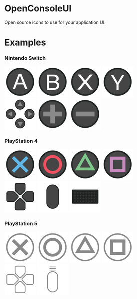 # OpenConsoleUI
Open source icons to use for your application UI.

# Examples

### Nintendo Switch
<img src="https://github.com/UltimateNova1203/OpenConsoleUI/blob/main/nintendo/switch/a.png" alt="Nintendo Switch A" height="100"> <img src="https://github.com/UltimateNova1203/OpenConsoleUI/blob/main/nintendo/switch/b.png" alt="Nintendo Switch B" height="100"> <img src="https://github.com/UltimateNova1203/OpenConsoleUI/blob/main/nintendo/switch/x.png" alt="Nintendo Switch X" height="100"> <img src="https://github.com/UltimateNova1203/OpenConsoleUI/blob/main/nintendo/switch/y.png" alt="Nintendo Switch Y" height="100"> <img src="https://github.com/UltimateNova1203/OpenConsoleUI/blob/main/nintendo/switch/dpad.png" alt="Nintendo Switch DPAD" height="100"> <img src="https://github.com/UltimateNova1203/OpenConsoleUI/blob/main/nintendo/switch/plus-pro.png" alt="Nintendo Switch Plus (Pro Controller)" height="100"> <img src="https://github.com/UltimateNova1203/OpenConsoleUI/blob/main/nintendo/switch/minus-pro.png" alt="Nintendo Switch Minus (Pro Controller)" height="100">

### PlayStation 4
<img src="https://github.com/UltimateNova1203/OpenConsoleUI/blob/main/sony/ps4/cross.png" alt="PlayStation 4 Cross" height="100"> <img src="https://github.com/UltimateNova1203/OpenConsoleUI/blob/main/sony/ps4/circle.png" alt="PlayStation 4 Circle" height="100"> <img src="https://github.com/UltimateNova1203/OpenConsoleUI/blob/main/sony/ps4/triangle.png" alt="PlayStation 4 Triangle" height="100"> <img src="https://github.com/UltimateNova1203/OpenConsoleUI/blob/main/sony/ps4/square.png" alt="PlayStation 4 Square" height="100"> <img src="https://github.com/UltimateNova1203/OpenConsoleUI/blob/main/sony/ps4/dpad.png" alt="PlayStation 4 DPAD" height="100"> <img src="https://github.com/UltimateNova1203/OpenConsoleUI/blob/main/sony/ps4/options.png" alt="PlayStation 4 Options" height="100"> <img src="https://github.com/UltimateNova1203/OpenConsoleUI/blob/main/sony/ps4/touchpad.png" alt="PlayStation 4 Touchpad" height="100">

### PlayStation 5
<img src="https://github.com/UltimateNova1203/OpenConsoleUI/blob/main/sony/ps5/cross.png" alt="PlayStation 5 Cross" height="100"> <img src="https://github.com/UltimateNova1203/OpenConsoleUI/blob/main/sony/ps5/circle.png" alt="PlayStation 5 Circle" height="100"> <img src="https://github.com/UltimateNova1203/OpenConsoleUI/blob/main/sony/ps5/triangle.png" alt="PlayStation 5 Triangle" height="100"> <img src="https://github.com/UltimateNova1203/OpenConsoleUI/blob/main/sony/ps5/square.png" alt="PlayStation 5 Square" height="100"> <img src="https://github.com/UltimateNova1203/OpenConsoleUI/blob/main/sony/ps5/dpad.png" alt="PlayStation 5 DPAD" height="100"> <img src="https://github.com/UltimateNova1203/OpenConsoleUI/blob/main/sony/ps5/options-symbol.png" alt="PlayStation 5 Options" height="100">
